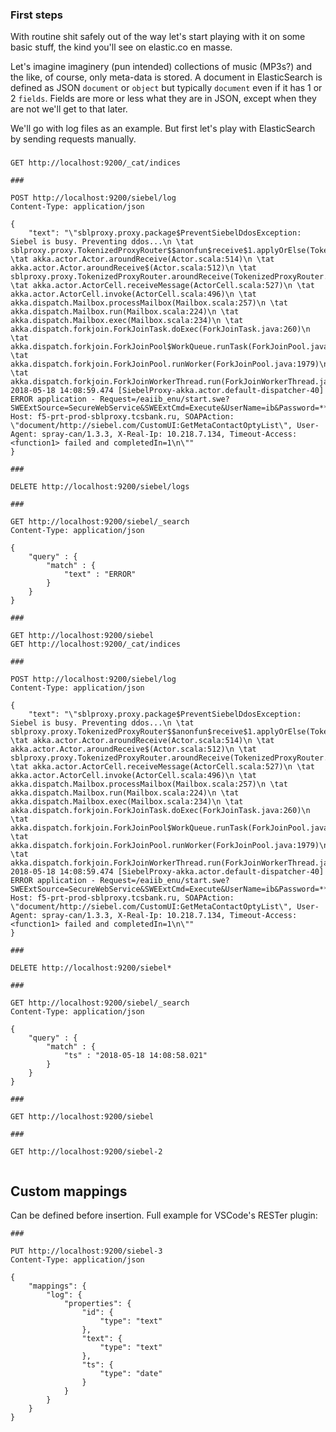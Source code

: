 ### First steps

With routine shit safely out of the way let's start playing with it on some basic stuff,
the kind you'll see on elastic.co en masse. 

Let's imagine imaginery (pun intended) collections of music (MP3s?) and the like, of course, only meta-data is stored. A document in ElasticSearch is defined as JSON `document` or `object` but typically `document` even if it has 1 or 2 `fields`. Fields are more or less what they are in JSON, except when they are not we'll get to that later. 

We'll go with log files as an example. But first let's play with ElasticSearch by sending requests manually.

### 

```
GET http://localhost:9200/_cat/indices

###

POST http://localhost:9200/siebel/log
Content-Type: application/json

{
    "text": "\"sblproxy.proxy.package$PreventSiebelDdosException: Siebel is busy. Preventing ddos...\n \tat sblproxy.proxy.TokenizedProxyRouter$$anonfun$receive$1.applyOrElse(TokenizedProxyRouter.scala:46)\n \tat akka.actor.Actor.aroundReceive(Actor.scala:514)\n \tat akka.actor.Actor.aroundReceive$(Actor.scala:512)\n \tat sblproxy.proxy.TokenizedProxyRouter.aroundReceive(TokenizedProxyRouter.scala:19)\n \tat akka.actor.ActorCell.receiveMessage(ActorCell.scala:527)\n \tat akka.actor.ActorCell.invoke(ActorCell.scala:496)\n \tat akka.dispatch.Mailbox.processMailbox(Mailbox.scala:257)\n \tat akka.dispatch.Mailbox.run(Mailbox.scala:224)\n \tat akka.dispatch.Mailbox.exec(Mailbox.scala:234)\n \tat akka.dispatch.forkjoin.ForkJoinTask.doExec(ForkJoinTask.java:260)\n \tat akka.dispatch.forkjoin.ForkJoinPool$WorkQueue.runTask(ForkJoinPool.java:1339)\n \tat akka.dispatch.forkjoin.ForkJoinPool.runWorker(ForkJoinPool.java:1979)\n \tat akka.dispatch.forkjoin.ForkJoinWorkerThread.run(ForkJoinWorkerThread.java:107)\n 2018-05-18 14:08:59.474 [SiebelProxy-akka.actor.default-dispatcher-40] ERROR application - Request=/eaiib_enu/start.swe?SWEExtSource=SecureWebService&SWEExtCmd=Execute&UserName=ib&Password=***, Host: f5-prt-prod-sblproxy.tcsbank.ru, SOAPAction: \"document/http://siebel.com/CustomUI:GetMetaContactOptyList\", User-Agent: spray-can/1.3.3, X-Real-Ip: 10.218.7.134, Timeout-Access: <function1> failed and completedIn=1\n\""
}

###

DELETE http://localhost:9200/siebel/logs

###

GET http://localhost:9200/siebel/_search
Content-Type: application/json

{
    "query" : {
        "match" : {
            "text" : "ERROR"
        }
    }
}

###

GET http://localhost:9200/siebel
GET http://localhost:9200/_cat/indices

###

POST http://localhost:9200/siebel/log
Content-Type: application/json

{
    "text": "\"sblproxy.proxy.package$PreventSiebelDdosException: Siebel is busy. Preventing ddos...\n \tat sblproxy.proxy.TokenizedProxyRouter$$anonfun$receive$1.applyOrElse(TokenizedProxyRouter.scala:46)\n \tat akka.actor.Actor.aroundReceive(Actor.scala:514)\n \tat akka.actor.Actor.aroundReceive$(Actor.scala:512)\n \tat sblproxy.proxy.TokenizedProxyRouter.aroundReceive(TokenizedProxyRouter.scala:19)\n \tat akka.actor.ActorCell.receiveMessage(ActorCell.scala:527)\n \tat akka.actor.ActorCell.invoke(ActorCell.scala:496)\n \tat akka.dispatch.Mailbox.processMailbox(Mailbox.scala:257)\n \tat akka.dispatch.Mailbox.run(Mailbox.scala:224)\n \tat akka.dispatch.Mailbox.exec(Mailbox.scala:234)\n \tat akka.dispatch.forkjoin.ForkJoinTask.doExec(ForkJoinTask.java:260)\n \tat akka.dispatch.forkjoin.ForkJoinPool$WorkQueue.runTask(ForkJoinPool.java:1339)\n \tat akka.dispatch.forkjoin.ForkJoinPool.runWorker(ForkJoinPool.java:1979)\n \tat akka.dispatch.forkjoin.ForkJoinWorkerThread.run(ForkJoinWorkerThread.java:107)\n 2018-05-18 14:08:59.474 [SiebelProxy-akka.actor.default-dispatcher-40] ERROR application - Request=/eaiib_enu/start.swe?SWEExtSource=SecureWebService&SWEExtCmd=Execute&UserName=ib&Password=***, Host: f5-prt-prod-sblproxy.tcsbank.ru, SOAPAction: \"document/http://siebel.com/CustomUI:GetMetaContactOptyList\", User-Agent: spray-can/1.3.3, X-Real-Ip: 10.218.7.134, Timeout-Access: <function1> failed and completedIn=1\n\""
}

###

DELETE http://localhost:9200/siebel*

###

GET http://localhost:9200/siebel/_search
Content-Type: application/json

{
    "query" : {
        "match" : {
            "ts" : "2018-05-18 14:08:58.021"
        }
    }
}

###

GET http://localhost:9200/siebel

###

GET http://localhost:9200/siebel-2


```

## Custom mappings

Can be defined before insertion. Full example for VSCode's RESTer plugin:

```
###

PUT http://localhost:9200/siebel-3
Content-Type: application/json

{
    "mappings": {
        "log": {
            "properties": {
                "id": {
                    "type": "text"
                },
                "text": {
                    "type": "text"
                },
                "ts": {
                    "type": "date"
                }
            }
        }
    }
}
```

